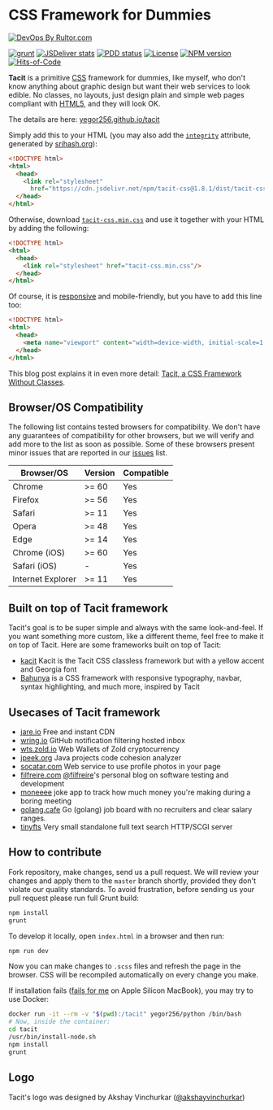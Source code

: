 # CSS Framework for Dummies

[![DevOps By Rultor.com](http://www.rultor.com/b/yegor256/tacit)](http://www.rultor.com/p/yegor256/tacit)

[![grunt](https://github.com/yegor256/tacit/actions/workflows/grunt.yml/badge.svg)](https://github.com/yegor256/tacit/actions/workflows/grunt.yml)
[![JSDeliver stats](https://data.jsdelivr.com/v1/package/npm/tacit-css/badge)](https://www.jsdelivr.com/package/npm/tacit-css)
[![PDD status](http://www.0pdd.com/svg?name=yegor256/tacit)](http://www.0pdd.com/p?name=teamed/yegor256/tacit)
[![License](https://img.shields.io/badge/license-MIT-green.svg)](https://github.com/yegor256/tacit/blob/master/LICENSE.txt)
[![NPM version](https://badge.fury.io/js/tacit-css.svg)](http://badge.fury.io/js/tacit-css)
[![Hits-of-Code](https://hitsofcode.com/github/yegor256/tacit)](https://hitsofcode.com/view/github/yegor256/tacit)

**Tacit** is a primitive [CSS](https://en.wikipedia.org/wiki/CSS) framework
for dummies, like myself, who
don't know anything about graphic design but want their web services to
look edible. No classes, no layouts, just design plain and simple web pages
compliant with [HTML5](https://en.wikipedia.org/wiki/HTML5), and they
will look OK.

The details are here:
[yegor256.github.io/tacit](https://yegor256.github.io/tacit/)

Simply add this to your HTML (you may also add the
[`integrity`][SRI] attribute, generated
by [srihash.org](https://www.srihash.org/)):

```html
<!DOCTYPE html>
<html>
  <head>
    <link rel="stylesheet"
      href="https://cdn.jsdelivr.net/npm/tacit-css@1.8.1/dist/tacit-css.min.css"/>
  </head>
</html>
```

Otherwise, download [`tacit-css.min.css`][CDN]
and use it together with your HTML by adding the following:

```html
<!DOCTYPE html>
<html>
  <head>
    <link rel="stylesheet" href="tacit-css.min.css"/>
  </head>
</html>
```

Of course, it is
[responsive](https://en.wikipedia.org/wiki/Responsive_web_design)
and mobile-friendly, but you have to add this line too:

```html
<!DOCTYPE html>
<html>
  <head>
    <meta name="viewport" content="width=device-width, initial-scale=1.0"/>
  </head>
</html>
```

This blog post explains it in even more detail:
[Tacit, a CSS Framework Without Classes][blog].

## Browser/OS Compatibility

The following list contains tested browsers for compatibility.
We don't have any guarantees of compatibility for other browsers,
but we will verify and add more to the list as soon as possible.
Some of these browsers present minor issues that are reported in our
[issues](https://github.com/yegor256/tacit/issues) list.

| Browser/OS        | Version | Compatible |
|-------------------|---------|------------|
| Chrome            | >= 60   | Yes        |
| Firefox           | >= 56   | Yes        |
| Safari            | >= 11   | Yes        |
| Opera             | >= 48   | Yes        |
| Edge              | >= 14   | Yes        |
| Chrome (iOS)      | >= 60   | Yes        |
| Safari (iOS)      | -       | Yes        |
| Internet Explorer | >= 11   | Yes        |

## Built on top of Tacit framework

Tacit's goal is to be super simple and always with the same look-and-feel.
If you want something more custom, like a different theme,
feel free to make it on top of Tacit. Here are some frameworks
built on top of Tacit:

* [kacit](https://github.com/Kimeiga/kacit) Kacit is the
Tacit CSS classless framework but with a yellow accent and Georgia font
* [Bahunya](https://github.com/kimeiga/bahunya) is a CSS framework
with responsive typography, navbar, syntax highlighting, and much more,
inspired by Tacit

## Usecases of Tacit framework

* [jare.io](http://www.jare.io) Free and instant CDN
* [wring.io](http://www.wring.io) GitHub notification filtering hosted inbox
* [wts.zold.io](http://wts.zold.io) Web Wallets of Zold cryptocurrency
* [jpeek.org](http://www.jpeek.org) Java projects code cohesion analyzer
* [socatar.com](https://socatar.com/) Web service to use profile
photos in your page
* [filfreire.com](https://filfreire.com/)
[@filfreire](https://github.com/filfreire)'s personal blog
on software testing and development
* [moneeee](https://filfreire.com/Moneeee/) joke app to track
how much money you're making during a boring meeting
* [golang.cafe](https://golang.cafe) Go (golang) job board
with no recruiters and clear salary ranges.
* [tinyfts](https://github.com/dbohdan/tinyfts) Very small
standalone full text search HTTP/SCGI server

## How to contribute

Fork repository, make changes, send us a pull request. We will review
your changes and apply them to the `master` branch shortly, provided
they don't violate our quality standards. To avoid frustration, before
sending us your pull request please run full Grunt build:

```bash
npm install
grunt
```

To develop it locally, open `index.html` in a browser and then run:

```bash
npm run dev
```

Now you can make changes to `.scss` files and refresh the page in the browser.
CSS will be recompiled automatically on every change you make.

If installation fails
([fails for me](https://github.com/sass/node-sass/issues/3184)
on Apple Silicon MacBook), you may try to use Docker:

```bash
docker run -it --rm -v "$(pwd):/tacit" yegor256/python /bin/bash
# Now, inside the container:
cd tacit
/usr/bin/install-node.sh
npm install
grunt
```


## Logo

Tacit's logo was designed by Akshay Vinchurkar
([@akshayvinchurkar](https://github.com/akshayvinchurkar))

[CDN]: https://cdn.jsdelivr.net/gh/yegor256/tacit@gh-pages/tacit-css.min.css
[blog]: http://www.yegor256.com/2015/04/13/tacit-css-framework-for-dummies.html
[SRI]: https://developer.mozilla.org/en-US/docs/Web/Security/Subresource_Integrity
